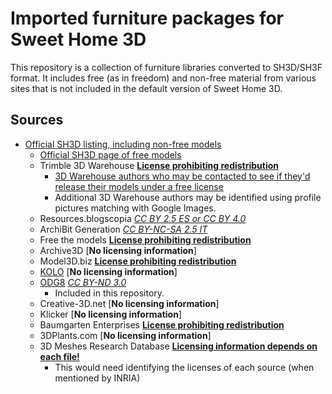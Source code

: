 # Imported furniture packages for Sweet Home 3D

This repository is a collection of furniture libraries converted to SH3D/SH3F format. It includes free (as in freedom) and non-free material from various sites that is not included in the default version of Sweet Home 3D.

## Sources

* [Official SH3D listing, including non-free models](http://www.sweethome3d.com/fr/importModels.jsp)
    * [Official SH3D page of free models](http://www.sweethome3d.com/fr/freeModels.jsp)
    * Trimble 3D Warehouse [**License prohibiting redistribution**](https://3dwarehouse.sketchup.com/tos.html#license)
        * [3D Warehouse authors who may be contacted to see if they'd release their models under a free license](https://www.google.fr/webhp?q=site:https:%2F%2F3dwarehouse.sketchup.com%2Fuser.html+contact)
        * Additional 3D Warehouse authors may be identified using profile pictures matching with Google Images.
    * Resources.blogscopia [*CC BY 2.5 ES or CC BY 4.0*](http://resources.blogscopia.com/license-2/)
    * ArchiBit Generation [*CC BY-NC-SA 2.5 IT*](http://www.2d3dmodels.com/3dmodels.htm)
    * Free the models [**License prohibiting redistribution**](http://telias.free.fr/About.html)
    * Archive3D [**No licensing information**]
    * Model3D.biz [**License prohibiting redistribution**](http://www.model3d.biz/help/)
    * [KOLO](http://www.kolo-international.com/pro/downloads/) [**No licensing information**]
    * [ODG8](http://www.odg8.com/en/3d-area/) [*CC BY-ND 3.0*](http://www.odg8.com/en/privacy)
        * Included in this repository.
    * Creative-3D.net [**No licensing information**]
    * Klicker [**No licensing information**]
    * Baumgarten Enterprises [**License prohibiting redistribution**](http://www.baument.com/restore/info.html)
    * 3DPlants.com  [**No licensing information**]
    * 3D Meshes Research Database [**Licensing information depends on each file!**](https://www.rocq.inria.fr/gamma/gamma/download/thanks.php)
        * This would need identifying the licenses of each source (when mentioned by INRIA)

